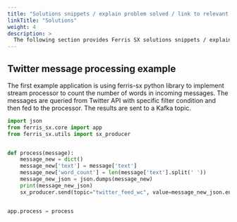 ```yaml
---
title: "Solutions snippets / explain problem solved / link to relevant use case"
linkTitle: "Solutions"
weight: 4
description: >
  The following section provides Ferris SX solutions snippets / explain problem solved / link to relevant use case.
---
```


## Twitter message processing example

The first example application is using ferris-sx python library to implement stream processor to count the number of words in incoming messages. The messages are queried from Twitter API with specific filter condition and then fed to the processor. The results are sent to a Kafka topic.  
```python
import json
from ferris_sx.core import app
from ferris_sx.utils import sx_producer


def process(message):
    message_new = dict()
    message_new['text'] = message['text']
    message_new['word_count'] = len(message['text'].split(' '))
    message_new_json = json.dumps(message_new)
    print(message_new_json)
    sx_producer.send(topic="twitter_feed_wc", value=message_new_json.encode('utf-8'))


app.process = process

```